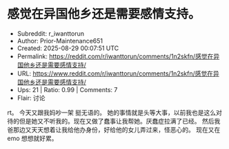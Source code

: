 # 感觉在异国他乡还是需要感情支持。

- Subreddit: r_iwanttorun
- Author: Prior-Maintenance651
- Created: 2025-08-29 00:07:51 UTC
- Permalink: https://reddit.com/r/iwanttorun/comments/1n2skfn/感觉在异国他乡还是需要感情支持/
- URL: https://www.reddit.com/r/iwanttorun/comments/1n2skfn/感觉在异国他乡还是需要感情支持/
- Ups: 21 | Ratio: 0.99 | Comments: 7
- Flair: 讨论


rt。 今天又跟我妈吵一架 挺无语的。
她的事情就是头等大事，以前我也是这么对待的但是她又不听我的。现在又做了蠢事让我帮她。厌蠢症拉满了已经。
然后我爸那边又天天想着让我给他办身份，好给他的女儿弄过来，怪恶心的。
现在又在emo 想想就好累。

